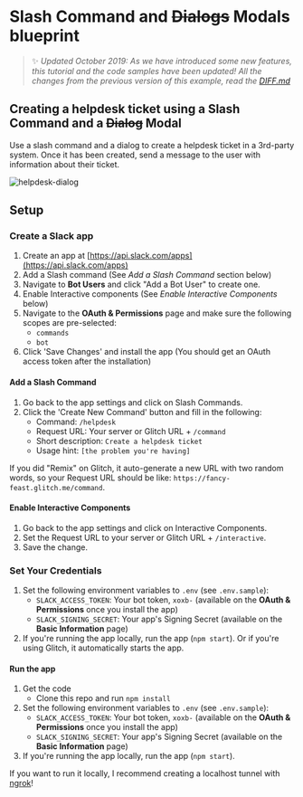 # Slash Command and ~~Dialogs~~ Modals blueprint

> :sparkles: *Updated October 2019: As we have introduced some new features, this tutorial and the code samples have been updated! All the changes from the previous version of this example, read the [DIFF.md](DIFF.md)*

## Creating a helpdesk ticket using a Slash Command and a ~~Dialog~~ Modal

Use a slash command and a dialog to create a helpdesk ticket in a 3rd-party system. Once it has been created, send a message to the user with information about their ticket.

![helpdesk-dialog](https://user-images.githubusercontent.com/700173/30929774-5fe9f0e2-a374-11e7-958e-0d8c362f89a3.gif)

## Setup

### Create a Slack app

1. Create an app at [https://api.slack.com/apps](https://api.slack.com/apps)
2. Add a Slash command (See *Add a Slash Command* section below)
3. Navigate to **Bot Users** and click "Add a Bot User" to create one.
4. Enable Interactive components (See *Enable Interactive Components* below)
5. Navigate to the **OAuth & Permissions** page and make sure the following scopes are pre-selected:
    * `commands`
    * `bot`
6. Click 'Save Changes' and install the app (You should get an OAuth access token after the installation)

#### Add a Slash Command
1. Go back to the app settings and click on Slash Commands.
1. Click the 'Create New Command' button and fill in the following:
    * Command: `/helpdesk`
    * Request URL: Your server or Glitch URL + `/command`
    * Short description: `Create a helpdesk ticket`
    * Usage hint: `[the problem you're having]`

If you did "Remix" on Glitch, it auto-generate a new URL with two random words, so your Request URL should be like: `https://fancy-feast.glitch.me/command`. 


#### Enable Interactive Components
1. Go back to the app settings and click on Interactive Components.
1. Set the Request URL to your server or Glitch URL + `/interactive`.
1. Save the change.


### Set Your Credentials

1. Set the following environment variables to `.env` (see `.env.sample`):
    * `SLACK_ACCESS_TOKEN`: Your bot token, `xoxb-` (available on the **OAuth & Permissions** once you install the app)
    * `SLACK_SIGNING_SECRET`: Your app's Signing Secret (available on the **Basic Information** page)
2. If you're running the app locally, run the app (`npm start`). Or if you're using Glitch, it automatically starts the app.

#### Run the app 

1. Get the code
    * Clone this repo and run `npm install`
2. Set the following environment variables to `.env` (see `.env.sample`):
    * `SLACK_ACCESS_TOKEN`: Your bot token, `xoxb-` (available on the **OAuth & Permissions** once you install the app)
    * `SLACK_SIGNING_SECRET`: Your app's Signing Secret (available on the **Basic Information** page)
3. If you're running the app locally, run the app (`npm start`).

If you want to run it locally, I recommend creating a localhost tunnel with [ngrok](https://ngrok.com)!
